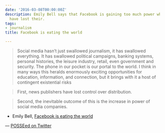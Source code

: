 ```yaml
---
date: '2016-03-08T00:00:00Z'
description: Emily Bell says that Facebook is gaining too much power while publishers
  have lost their.
tags:
- journalism
title: Facebook is eating the world

---
```

> Social media hasn’t just swallowed journalism, it has swallowed everything. It has swallowed political campaigns, banking systems, personal histories, the leisure industry, retail, even government and security. The phone in our pocket is our portal to the world. I think in many ways this heralds enormously exciting opportunities for education, information, and connection, but it brings with it a host of contingent existential risks

> First, news publishers have lost control over distribution.

> Second, the inevitable outcome of this is the increase in power of social media companies.

- Emily Bell, [Facebook is eating the world](http://www.cjr.org/analysis/facebook_and_media.php)

—
<a rel="syndication" class="u-syndication" href="https://twitter.com/leibniz/status/707134772464762880">POSSEed on Twitter</a>
